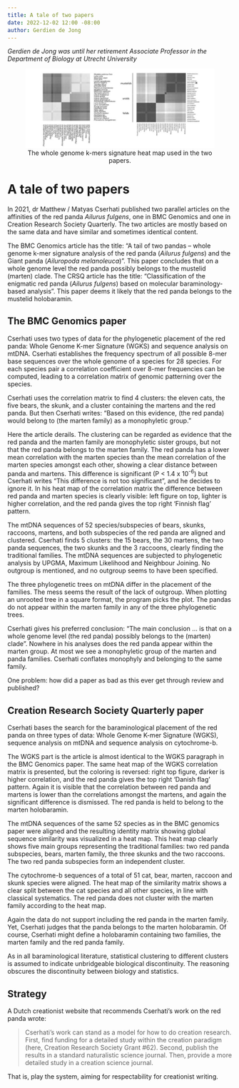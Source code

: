 ```yaml
---
title: A tale of two papers
date: 2022-12-02 12:00 -08:00
author: Gerdien de Jong
---
```


_Gerdien de Jong was until her retirement Associate Professor in the Department of Biology at Utrecht University_ 


<div align="center"><figure><img src="/uploads/2022/wgks_heat_maps_4.jpg" alt="wgks heat map graphic"/>
<figcaption>The whole genome k-mers signature heat map used in the two papers.</figcaption>
</figure></div>


# A tale of two papers #


In 2021, dr Matthew / Matyas Cserhati published two parallel articles on the affinities of the red panda *Ailurus fulgens*, one in BMC Genomics and one in Creation Research Society Quarterly. The two articles are mostly based on the same data and have similar and sometimes identical content. 

The BMC Genomics article has the title: “A tail of two pandas – whole genome k-mer signature analysis of the red panda (*Ailurus fulgens*) and the Giant panda (*Ailuropoda melanoleuca*)”. This paper concludes that on a whole genome level the red panda possibly belongs to the mustelid (marten) clade. The CRSQ article has the title: “Classification of the enigmatic red panda (*Ailurus fulgens*) based on molecular baraminology-based analysis”. This paper deems it likely that the red panda belongs to the mustelid holobaramin. 


## The BMC Genomics paper ## 

Cserhati uses two types of data for the phylogenetic placement of the red panda: Whole Genome K-mer Signature (WGKS) and sequence analysis on mtDNA.  Cserhati establishes the frequency spectrum of all possible 8-mer base sequences over the whole genome of a species for 28 species. For each species pair a correlation coefficient over 8-mer frequencies can be computed, leading to a correlation matrix of genomic patterning over the species. 

Cserhati uses the correlation matrix to find 4 clusters: the eleven cats, the five bears, the skunk, and a cluster containing the martens and the red panda. But then Cserhati writes: “Based on this evidence, (the red panda) would belong to (the marten family) as a monophyletic group.” 

Here the article derails. <!--more-->The clustering can be regarded as evidence that the red panda and the marten family are monophyletic sister groups, but not that the red panda belongs to the marten family. The red panda has a lower mean correlation with the marten species than the mean correlation of the marten species amongst each other, showing a clear distance between panda and martens. This difference is significant (P&nbsp;<&nbsp;1.4 x 10<sup>-6</sup>) but Cserhati writes “This difference is not too significant”, and he decides to ignore it. In his heat map of the correlation matrix the difference between red panda and marten species is clearly visible: left figure on top, lighter is higher correlation, and the red panda gives the top right ‘Finnish flag’ pattern. 

The mtDNA sequences of 52 species/subspecies of bears, skunks, raccoons, martens, and both subspecies of the red panda are aligned and clustered. Cserhati finds 5 clusters: the 15 bears, the 30 martens, the two panda sequences, the two skunks and the 3 raccoons, clearly finding the traditional families. The mtDNA sequences are subjected to phylogenetic analysis by UPGMA, Maximum Likelihood and Neighbour Joining. No outgroup is mentioned, and no outgroup seems to have been specified. 

The three phylogenetic trees on mtDNA differ in the placement of the families. The mess seems the result of the lack of outgroup. When plotting an unrooted tree in a square format, the program picks the plot. The pandas do not appear within the marten family in any of the three phylogenetic trees. 

Cserhati gives his preferred conclusion: “The main conclusion … is that on a whole genome level (the red panda) possibly belongs to the (marten) clade”. Nowhere in his analyses does the red panda appear within the marten group. At most we see a monophyletic group of the marten and panda families. Cserhati conflates monophyly and belonging to the same family. 

One problem: how did a paper as bad as this ever get through review and published? 


## Creation Research Society Quarterly paper ## 

Cserhati bases the search for the baraminological placement of the red panda on three types of data: Whole Genome K-mer Signature (WGKS), sequence analysis on mtDNA and sequence analysis on cytochrome-b. 

The WGKS part is the article is almost identical to the WGKS paragraph in the BMC Genomics paper. The same heat map of the WGKS correlation matrix is presented, but the coloring is reversed: right top figure, darker is higher correlation, and the red panda gives the top right ‘Danish flag’ pattern. Again it is visible that the correlation between red panda and martens is lower than the correlations amongst the martens, and again the significant difference is dismissed. The red panda is held to belong to the marten holobaramin. 

The mtDNA sequences of the same 52 species as in the BMC genomics paper were aligned and the resulting identity matrix showing global sequence similarity was visualized in a heat map. This heat map clearly shows five main groups representing the traditional families: two red panda subspecies, bears, marten family, the three skunks and the two raccoons. The two red panda subspecies form an independent cluster. 

The cytochrome-b sequences of a total of 51 cat, bear, marten, raccoon and skunk species were aligned. The heat map of the similarity matrix shows a clear split between the cat species and all other species, in line with classical systematics. The red panda does not cluster with the marten family according to the heat map. 

Again the data do not support including the red panda in the marten family. Yet, Cserhati judges that the panda belongs to the marten holobaramin. Of course, Cserhati might define a holobaramin containing two families, the marten family and the red panda family. 

As in all baraminological literature, statistical clustering to different clusters is assumed to indicate unbridgeable biological discontinuity. The reasoning obscures the discontinuity between biology and statistics. 


## Strategy ## 

A Dutch creationist website that recommends Cserhati’s work on the red panda wrote:
>Cserhati’s work can stand as a model for how to do creation research. First, find funding for a detailed study within the creation paradigm (here, Creation Research Society Grant #62). Second, publish the results in a standard naturalistic science journal. Then, provide a more detailed study in a creation science journal.

That is, play the system, aiming for respectability for creationist writing. 


